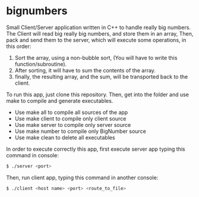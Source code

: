# bignumbers
Small Client/Server application written in C++ to handle really big numbers. 
The Client will read big really big numbers, and store them in an array, Then, pack and send them to
the server, which will execute some operations, in this order: 

1. Sort the array, using a non-bubble sort, (You will have to write this function/subroutine).
2. After sorting, it will have to sum the contents of the array.
3. finally, the resulting array, and the sum, will be transported back to the client.

To run this app, just clone this repository. Then, get into the folder and use make to compile and 
generate executables.

* Use make all to compile all sources of the app
* Use make client to compile only client source
* Use make server to compile only server source
* Use make number to compile only BigNumber source
* Use make clean to delete all executables

In order to execute correctly this app, first execute server app typing this command in console:
```sh
$ ./server <port>
```


Then, run client app, typing this command in another console:
```sh
$ ./client <host name> <port> <route_to_file>
```
